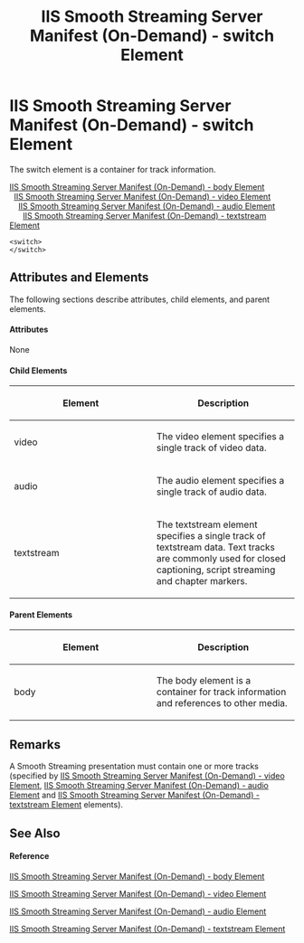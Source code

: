 ﻿---
title: IIS Smooth Streaming Server Manifest (On-Demand) - switch Element
TOCTitle: <switch>
ms:assetid: 52109d46-962d-4421-8a91-256ef637614c
ms:mtpsurl: https://msdn.microsoft.com/en-us/library/Ee230812(v=VS.90)
ms:contentKeyID: 22049440
ms.date: 05/02/2012
mtps_version: v=VS.90
---

# IIS Smooth Streaming Server Manifest (On-Demand) - switch Element

The switch element is a container for track information.

[IIS Smooth Streaming Server Manifest (On-Demand) - body Element](iis-smooth-streaming-server-manifest-on-demand-body-element.md)  
  [IIS Smooth Streaming Server Manifest (On-Demand) - video Element](iis-smooth-streaming-server-manifest-on-demand-video-element.md)  
    [IIS Smooth Streaming Server Manifest (On-Demand) - audio Element](iis-smooth-streaming-server-manifest-on-demand-audio-element.md)  
      [IIS Smooth Streaming Server Manifest (On-Demand) - textstream Element](iis-smooth-streaming-server-manifest-on-demand-textstream-element.md)  

    <switch>
    </switch>

## Attributes and Elements

The following sections describe attributes, child elements, and parent elements.

#### Attributes

None

#### Child Elements

<table>
<colgroup>
<col style="width: 50%" />
<col style="width: 50%" />
</colgroup>
<thead>
<tr class="header">
<th><p>Element</p></th>
<th><p>Description</p></th>
</tr>
</thead>
<tbody>
<tr class="odd">
<td><p>video</p></td>
<td><p>The video element specifies a single track of video data.</p></td>
</tr>
<tr class="even">
<td><p>audio</p></td>
<td><p>The audio element specifies a single track of audio data.</p></td>
</tr>
<tr class="odd">
<td><p>textstream</p></td>
<td><p>The textstream element specifies a single track of textstream data. Text tracks are commonly used for closed captioning, script streaming and chapter markers.</p></td>
</tr>
</tbody>
</table>


#### Parent Elements

<table>
<colgroup>
<col style="width: 50%" />
<col style="width: 50%" />
</colgroup>
<thead>
<tr class="header">
<th><p>Element</p></th>
<th><p>Description</p></th>
</tr>
</thead>
<tbody>
<tr class="odd">
<td><p>body</p></td>
<td><p>The body element is a container for track information and references to other media.</p></td>
</tr>
</tbody>
</table>


## Remarks

A Smooth Streaming presentation must contain one or more tracks (specified by [IIS Smooth Streaming Server Manifest (On-Demand) - video Element](iis-smooth-streaming-server-manifest-on-demand-video-element.md), [IIS Smooth Streaming Server Manifest (On-Demand) - audio Element](iis-smooth-streaming-server-manifest-on-demand-audio-element.md) and [IIS Smooth Streaming Server Manifest (On-Demand) - textstream Element](iis-smooth-streaming-server-manifest-on-demand-textstream-element.md) elements).

## See Also

#### Reference

[IIS Smooth Streaming Server Manifest (On-Demand) - body Element](iis-smooth-streaming-server-manifest-on-demand-body-element.md)

[IIS Smooth Streaming Server Manifest (On-Demand) - video Element](iis-smooth-streaming-server-manifest-on-demand-video-element.md)

[IIS Smooth Streaming Server Manifest (On-Demand) - audio Element](iis-smooth-streaming-server-manifest-on-demand-audio-element.md)

[IIS Smooth Streaming Server Manifest (On-Demand) - textstream Element](iis-smooth-streaming-server-manifest-on-demand-textstream-element.md)

